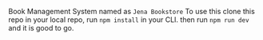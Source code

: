 Book Management System named as `Jena Bookstore`
To use this clone this repo in your local repo, run `npm install` in your CLI.
then run `npm run dev` and it is good to go.